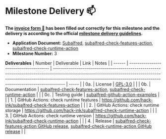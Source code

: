 # Milestone Delivery :mailbox:

**The [invoice form :pencil:](https://docs.google.com/forms/d/e/1FAIpQLSfmNYaoCgrxyhzgoKQ0ynQvnNRoTmgApz9NrMp-hd8mhIiO0A/viewform) has been filled out correctly for this milestone and the delivery is according to the official [milestone delivery guidelines](https://github.com/w3f/Grants-Program/blob/master/docs/milestone-deliverables-guidelines.md).**

* **Application Document:** [Subalfred](https://github.com/w3f/Grants-Program/blob/master/applications/subalfred.md), [subalfred-check-features-action](https://github.com/hack-ink/subalfred-check-features-action/blob/main/README.md), [subalfred-check-runtime-action](https://github.com/hack-ink/subalfred-check-runtime-action/blob/main/README.md)
* **Milestone Number:** 3

**Deliverables**
| Number | Deliverable                            | Link                                                                                                                                                                                                                                             | Notes |
| ------ | -------------------------------------- | ------------------------------------------------------------------------------------------------------------------------------------------------------------------------------------------------------------------------------------------------ | ----- |
| 0a.    | License                                | [GPL-3.0](https://github.com/hack-ink/subalfred/blob/main/LICENSE)                                                                                                                                                                               |       |
| 0b.    | Documentation                          | [subalfred-check-features-action](https://github.com/hack-ink/subalfred-check-features-action/blob/main/README.md), [subalfred-check-runtime-action](https://github.com/hack-ink/subalfred-check-runtime-action/blob/main/README.md)             |       |
| 0c.    | Testing guide                          | [subalfred-github-action-examples](https://github.com/hack-ink/subalfred-github-action-examples)                                                                                                                                                 |       |
| 1.     | GitHub Actions: check runtime features | https://github.com/hack-ink/subalfred-check-features-action                                                                                                                                                                                      |       |
| 2.     | GitHub Actions: check runtime storage  | https://github.com/hack-ink/subalfred-check-runtime-action                                                                                                                                                                                       |       |
| 3.     | GitHub Actions: check runtime version  | https://github.com/hack-ink/subalfred-check-runtime-action                                                                                                                                                                                       |       |
| 4.     | Release                                | [subalfred-check-features-action GitHub release](https://github.com/marketplace/actions/subalfred-check-features-action), [subalfred-check-runtime-action GitHub release](https://github.com/marketplace/actions/subalfred-check-runtime-action) |       |
